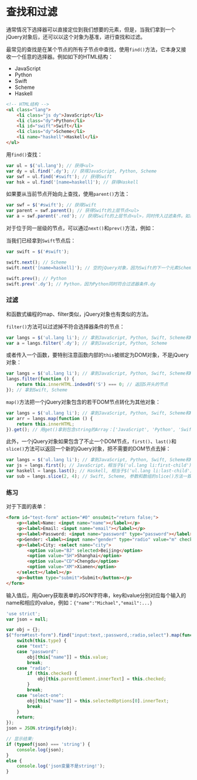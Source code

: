 # 查找和过滤

通常情况下选择器可以直接定位到我们想要的元素，但是，当我们拿到一个jQuery对象后，还可以以这个对象为基准，进行查找和过滤。

最常见的查找是在某个节点的所有子节点中查找，使用`find()`方法，它本身又接收一个任意的选择器。例如如下的HTML结构：

* JavaScript
* Python
* Swift
* Scheme
* Haskell

```html
<!-- HTML结构 -->
<ul class="lang">
    <li class="js dy">JavaScript</li>
    <li class="dy">Python</li>
    <li id="swift">Swift</li>
    <li class="dy">Scheme</li>
    <li name="haskell">Haskell</li>
</ul>
```

用`find()`查找：

```js
var ul = $('ul.lang'); // 获得<ul>
var dy = ul.find('.dy'); // 获得JavaScript, Python, Scheme
var swf = ul.find('#swift'); // 获得Swift
var hsk = ul.find('[name=haskell]'); // 获得Haskell
```

如果要从当前节点开始向上查找，使用`parent()`方法：

```js
var swf = $('#swift'); // 获得Swift
var parent = swf.parent(); // 获得Swift的上层节点<ul>
var a = swf.parent('.red'); // 获得Swift的上层节点<ul>，同时传入过滤条件。如果ul不符合条件，返回空jQuery对象
```

对于位于同一层级的节点，可以通过`next()`和`prev()`方法，例如：

当我们已经拿到`Swift`节点后：

```js
var swift = $('#swift');

swift.next(); // Scheme
swift.next('[name=haskell]'); // 空的jQuery对象，因为Swift的下一个元素Scheme不符合条件[name=haskell]

swift.prev(); // Python
swift.prev('.dy'); // Python，因为Python同时符合过滤器条件.dy
```

### 过滤

和函数式编程的map、filter类似，jQuery对象也有类似的方法。

`filter()`方法可以过滤掉不符合选择器条件的节点：

```js
var langs = $('ul.lang li'); // 拿到JavaScript, Python, Swift, Scheme和Haskell
var a = langs.filter('.dy'); // 拿到JavaScript, Python, Scheme
```

或者传入一个函数，要特别注意函数内部的`this`被绑定为DOM对象，不是jQuery对象：

```js
var langs = $('ul.lang li'); // 拿到JavaScript, Python, Swift, Scheme和Haskell
langs.filter(function () {
    return this.innerHTML.indexOf('S') === 0; // 返回S开头的节点
}); // 拿到Swift, Scheme
```

`map()`方法把一个jQuery对象包含的若干DOM节点转化为其他对象：

```js
var langs = $('ul.lang li'); // 拿到JavaScript, Python, Swift, Scheme和Haskell
var arr = langs.map(function () {
    return this.innerHTML;
}).get(); // 用get()拿到包含string的Array：['JavaScript', 'Python', 'Swift', 'Scheme', 'Haskell']
```

此外，一个jQuery对象如果包含了不止一个DOM节点，`first()`、`last()`和`slice()`方法可以返回一个新的jQuery对象，把不需要的DOM节点去掉：

```js
var langs = $('ul.lang li'); // 拿到JavaScript, Python, Swift, Scheme和Haskell
var js = langs.first(); // JavaScript，相当于$('ul.lang li:first-child')
var haskell = langs.last(); // Haskell, 相当于$('ul.lang li:last-child')
var sub = langs.slice(2, 4); // Swift, Scheme, 参数和数组的slice()方法一致
```

### 练习

对于下面的表单：

```html
<form id="test-form" action="#0" onsubmit="return false;">
    <p><label>Name: <input name="name"></label></p>
    <p><label>Email: <input name="email"></label></p>
    <p><label>Password: <input name="password" type="password"></label></p>
    <p>Gender: <label><input name="gender" type="radio" value="m" checked> Male</label> <label><input name="gender" type="radio" value="f"> Female</label></p>
    <p><label>City: <select name="city">
        <option value="BJ" selected>Beijing</option>
        <option value="SH">Shanghai</option>
        <option value="CD">Chengdu</option>
        <option value="XM">Xiamen</option>
    </select></label></p>
    <p><button type="submit">Submit</button></p>
</form>
```

输入值后，用jQuery获取表单的JSON字符串，key和value分别对应每个输入的name和相应的value，例如：`{"name":"Michael","email":...}`

```js
'use strict';
var json = null;

var obj = {};
$("form#test-form").find("input:text,:password,:radio,select").map(function() {
    switch(this.type) {
    case "text":
    case "password":
        obj[this["name"]] = this.value;
        break;
    case "radio":
        if (this.checked) {
            obj[this.parentElement.innerText] = this.checked;
        }
        break;
    case "select-one":
        obj[this["name"]] = this.selectedOptions[0].innerText;
        break;
    }
    return;
});
json = JSON.stringify(obj);

// 显示结果:
if (typeof(json) === 'string') {
    console.log(json);
}
else {
    console.log('json变量不是string!');
}
```